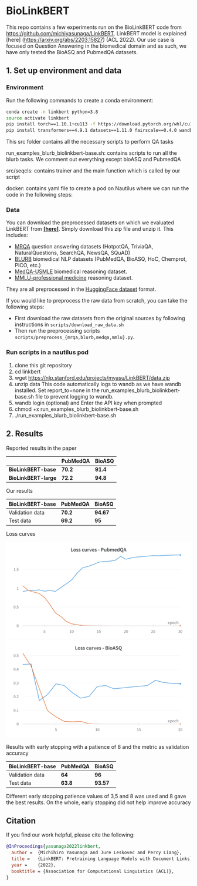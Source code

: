 # BioLinkBERT
This repo contains a few experiments run on the BioLinkBERT code from https://github.com/michiyasunaga/LinkBERT. LinkBERT model is explained [here] (https://arxiv.org/abs/2203.15827) (ACL 2022). Our use case is focused on Question Answering in the biomedical domain and as such, we have only tested the BioASQ and PubmedQA datasets.

## 1. Set up environment and data
### Environment
Run the following commands to create a conda environment:
```bash
conda create -n linkbert python=3.8
source activate linkbert
pip install torch==1.10.1+cu113 -f https://download.pytorch.org/whl/cu113/torch_stable.html
pip install transformers==4.9.1 datasets==1.11.0 fairscale==0.4.0 wandb sklearn seqeval
```

This src folder contains all the necessary scripts to perform QA tasks

run_examples_blurb_biolinkbert-base.sh: contains scripts to run all the blurb tasks. We comment out everything except bioASQ and PubmedQA

src/seqcls: contains trainer and the main function which is called by our script

docker: contains yaml file to create a pod on Nautilus where we can run the code in the following steps:

### Data
You can download the preprocessed datasets on which we evaluated LinkBERT from [**[here]**](https://nlp.stanford.edu/projects/myasu/LinkBERT/data.zip). Simply download this zip file and unzip it.
This includes:
- [MRQA](https://github.com/mrqa/MRQA-Shared-Task-2019) question answering datasets (HotpotQA, TriviaQA, NaturalQuestions, SearchQA, NewsQA, SQuAD)
- [BLURB](https://microsoft.github.io/BLURB/) biomedical NLP datasets (PubMedQA, BioASQ, HoC, Chemprot, PICO, etc.)
- [MedQA-USMLE](https://github.com/jind11/MedQA) biomedical reasoning dataset.
- [MMLU-professional medicine](https://github.com/hendrycks/test) reasoning dataset.

They are all preprocessed in the [HuggingFace dataset](https://github.com/huggingface/datasets) format.

If you would like to preprocess the raw data from scratch, you can take the following steps:
- First download the raw datasets from the original sources by following instructions in `scripts/download_raw_data.sh`
- Then run the preprocessing scripts `scripts/preprocess_{mrqa,blurb,medqa,mmlu}.py`.

### Run scripts in a nautilus pod
1. clone this git repository
2. cd linkbert
3. wget https://nlp.stanford.edu/projects/myasu/LinkBERT/data.zip
4. unzip data
This code automatically logs to wandb as we have wandb installed. Set report_to=none in the run_examples_blurb_biolinkbert-base.sh file to prevent logging to wandb.
5. wandb login (optional) and Enter the API key when prompted
6. chmod +x run_examples_blurb_biolinkbert-base.sh
7. ./run_examples_blurb_biolinkbert-base.sh

## 2. Results

Reported results in the paper

|                         | PubMedQA | BioASQ   | 
| ----------------------  | -------- | -------  | 
| **BioLinkBERT-base**    | **70.2** | **91.4** | 
| **BioLinkBERT-large**   | **72.2** | **94.8** |

Our results

|  **BioLinkBERT-base**   | PubMedQA |  BioASQ   | 
| ----------------------  | -------- |  -------  | 
|      Validation data    | **70.2** | **94.67** | 
|      Test data          | **69.2** |   **95**  |

Loss curves

![Loss curves for PubmedQA](figs/pubmedqa-losscurve.png)
![Loss curves for PubmedQA](figs/bioasq-losscurve.png)

Results with early stopping with a patience of 8 and the metric as validation accuracy

|  **BioLinkBERT-base**   | PubMedQA |  BioASQ   | 
| ----------------------  | -------- |  -------  | 
|      Validation data    |   **64** |    **96** | 
|      Test data          | **63.8** | **93.57** |

Different early stopping patience values of 3,5 and 8 was used and 8 gave the best results.
On the whole, early stopping did not help improve accuracy


## Citation
If you find our work helpful, please cite the following:
```bib
@InProceedings{yasunaga2022linkbert,
  author =  {Michihiro Yasunaga and Jure Leskovec and Percy Liang},
  title =   {LinkBERT: Pretraining Language Models with Document Links},
  year =    {2022},  
  booktitle = {Association for Computational Linguistics (ACL)},  
}
```
